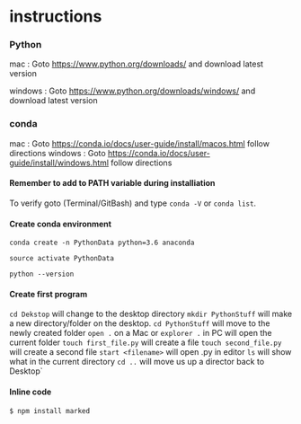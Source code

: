 # instructions

### Python

mac : Goto https://www.python.org/downloads/ and download latest version

windows : Goto https://www.python.org/downloads/windows/ and download latest version

### conda
mac : Goto https://conda.io/docs/user-guide/install/macos.html follow directions
windows : Goto https://conda.io/docs/user-guide/install/windows.html follow directions
#### Remember to add to PATH variable during installiation
To verify goto (Terminal/GitBash) and type `conda -V` or `conda list`.

#### Create conda environment

`conda create -n PythonData python=3.6 anaconda` 

`source activate PythonData`

`python --version`
#### Create first program
`cd Dekstop` will change to the desktop directory
`mkdir PythonStuff` will make a new directory/folder on the desktop.
`cd PythonStuff` will move to the newly created folder
`open .` on a Mac or `explorer .` in PC will open the current folder
`touch first_file.py` will create a file
`touch second_file.py` will create a second file
`start <filename>` will open <filename>.py in editor
`ls` will show what in the current directory
`cd ..` will move us up a director back to Desktop`

#### Inline code

`$ npm install marked`
